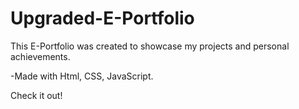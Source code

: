 # Upgraded-E-Portfolio

This E-Portfolio was created to showcase my projects and personal achievements.

-Made with Html, CSS, JavaScript. 

Check it out!

